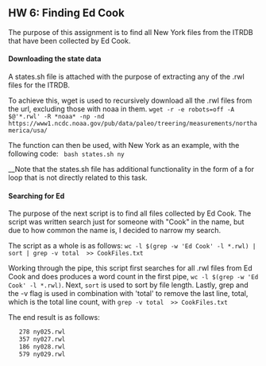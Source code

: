 ## HW 6: Finding Ed Cook 
The purpose of this assignment is to find all New York files from the ITRDB that have been collected by Ed Cook. 

#### Downloading the state data
A states.sh file is attached with the purpose of extracting any of the .rwl files for the ITRDB.

To achieve this, wget is used to recursively download all the .rwl files from the url, excluding those with noaa in them.
`wget -r -e robots=off -A $@'*.rwl' -R *noaa* -np -nd https://www1.ncdc.noaa.gov/pub/data/paleo/treering/measurements/northamerica/usa/`

The function can then be used, with New York as an example, with the following code:
` bash states.sh ny`

__Note that the states.sh file has additional functionality in the form of a for loop that is not directly related to this task. 

#### Searching for Ed
The purpose of the next script is to find all files collected by Ed Cook. The script was written search just for someone with "Cook" in the name, but due to how common the name is, I decided to narrow my search.

The script as a whole is as follows:
`wc -l $(grep -w 'Ed Cook' -l *.rwl) | sort | grep -v total  >> CookFiles.txt`

Working through the pipe, this script first searches for all .rwl files from Ed Cook and does produces a word count in the first pipe, `wc -l $(grep -w 'Ed Cook' -l *.rwl)`. Next, `sort` is used to sort by file length. Lastly, grep and the -v flag is used in combination with 'total' to remove the last line, total, which is the total line count, with `grep -v total  >> CookFiles.txt`

The end result is as follows:
```bash
   278 ny025.rwl
   357 ny027.rwl
   186 ny028.rwl
   579 ny029.rwl
   ```
